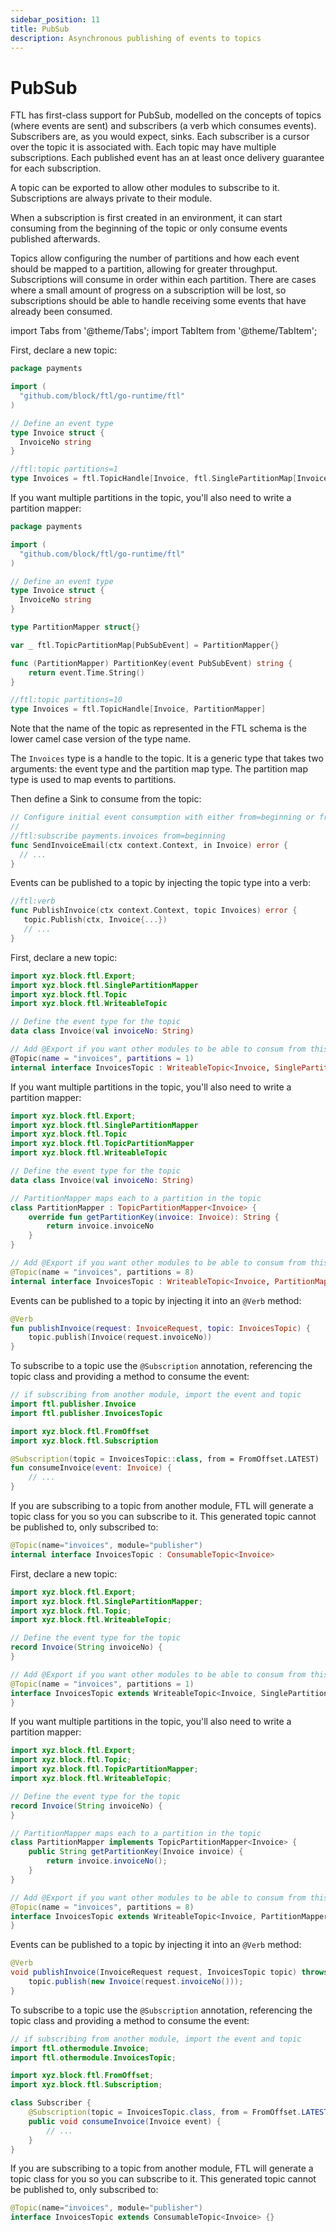 ```yaml
---
sidebar_position: 11
title: PubSub
description: Asynchronous publishing of events to topics
---
```


# PubSub

FTL has first-class support for PubSub, modelled on the concepts of topics (where events are sent) and subscribers (a verb which consumes events). Subscribers are, as you would expect, sinks. Each subscriber is a cursor over the topic it is associated with. Each topic may have multiple subscriptions. Each published event has an at least once delivery guarantee for each subscription.

A topic can be exported to allow other modules to subscribe to it. Subscriptions are always private to their module.

When a subscription is first created in an environment, it can start consuming from the beginning of the topic or only consume events published afterwards.

Topics allow configuring the number of partitions and how each event should be mapped to a partition, allowing for greater throughput. Subscriptions will consume in order within each partition. There are cases where a small amount of progress on a subscription will be lost, so subscriptions should be able to handle receiving some events that have already been consumed.

import Tabs from '@theme/Tabs';
import TabItem from '@theme/TabItem';

<Tabs groupId="languages">
<TabItem value="go" label="Go" default>

First, declare a new topic:

```go
package payments

import (
  "github.com/block/ftl/go-runtime/ftl"
)

// Define an event type
type Invoice struct {
  InvoiceNo string
}

//ftl:topic partitions=1
type Invoices = ftl.TopicHandle[Invoice, ftl.SinglePartitionMap[Invoice]]
```

If you want multiple partitions in the topic, you'll also need to write a partition mapper:

```go
package payments

import (
  "github.com/block/ftl/go-runtime/ftl"
)

// Define an event type
type Invoice struct {
  InvoiceNo string
}

type PartitionMapper struct{}

var _ ftl.TopicPartitionMap[PubSubEvent] = PartitionMapper{}

func (PartitionMapper) PartitionKey(event PubSubEvent) string {
	return event.Time.String()
}

//ftl:topic partitions=10
type Invoices = ftl.TopicHandle[Invoice, PartitionMapper]
```

Note that the name of the topic as represented in the FTL schema is the lower camel case version of the type name.

The `Invoices` type is a handle to the topic. It is a generic type that takes two arguments: the event type and the partition map type. The partition map type is used to map events to partitions.

Then define a Sink to consume from the topic:

```go
// Configure initial event consumption with either from=beginning or from=latest
//
//ftl:subscribe payments.invoices from=beginning
func SendInvoiceEmail(ctx context.Context, in Invoice) error {
  // ...
}
```

Events can be published to a topic by injecting the topic type into a verb:

```go
//ftl:verb
func PublishInvoice(ctx context.Context, topic Invoices) error {
   topic.Publish(ctx, Invoice{...})
   // ...
}
```

</TabItem>
<TabItem value="kotlin" label="Kotlin">

First, declare a new topic:

```kotlin
import xyz.block.ftl.Export;
import xyz.block.ftl.SinglePartitionMapper
import xyz.block.ftl.Topic
import xyz.block.ftl.WriteableTopic

// Define the event type for the topic
data class Invoice(val invoiceNo: String)

// Add @Export if you want other modules to be able to consum from this topic
@Topic(name = "invoices", partitions = 1)
internal interface InvoicesTopic : WriteableTopic<Invoice, SinglePartitionMapper>
```

If you want multiple partitions in the topic, you'll also need to write a partition mapper:

```kotlin
import xyz.block.ftl.Export;
import xyz.block.ftl.SinglePartitionMapper
import xyz.block.ftl.Topic
import xyz.block.ftl.TopicPartitionMapper
import xyz.block.ftl.WriteableTopic

// Define the event type for the topic
data class Invoice(val invoiceNo: String)

// PartitionMapper maps each to a partition in the topic
class PartitionMapper : TopicPartitionMapper<Invoice> {
    override fun getPartitionKey(invoice: Invoice): String {
        return invoice.invoiceNo
    }
}

// Add @Export if you want other modules to be able to consum from this topic
@Topic(name = "invoices", partitions = 8)
internal interface InvoicesTopic : WriteableTopic<Invoice, PartitionMapper>
```

Events can be published to a topic by injecting it into an `@Verb` method:

```kotlin
@Verb
fun publishInvoice(request: InvoiceRequest, topic: InvoicesTopic) {
    topic.publish(Invoice(request.invoiceNo))
}
```

To subscribe to a topic use the `@Subscription` annotation, referencing the topic class and providing a method to consume the event:

```kotlin
// if subscribing from another module, import the event and topic
import ftl.publisher.Invoice
import ftl.publisher.InvoicesTopic

import xyz.block.ftl.FromOffset
import xyz.block.ftl.Subscription

@Subscription(topic = InvoicesTopic::class, from = FromOffset.LATEST)
fun consumeInvoice(event: Invoice) {
    // ...
}
```

If you are subscribing to a topic from another module, FTL will generate a topic class for you so you can subscribe to it. This generated
topic cannot be published to, only subscribed to:

```kotlin
@Topic(name="invoices", module="publisher")
internal interface InvoicesTopic : ConsumableTopic<Invoice>
```

</TabItem>
<TabItem value="java" label="Java">

First, declare a new topic:

```java
import xyz.block.ftl.Export;
import xyz.block.ftl.SinglePartitionMapper;
import xyz.block.ftl.Topic;
import xyz.block.ftl.WriteableTopic;

// Define the event type for the topic
record Invoice(String invoiceNo) {
}

// Add @Export if you want other modules to be able to consum from this topic
@Topic(name = "invoices", partitions = 1)
interface InvoicesTopic extends WriteableTopic<Invoice, SinglePartitionMapper> {
}
```

If you want multiple partitions in the topic, you'll also need to write a partition mapper:

```java
import xyz.block.ftl.Export;
import xyz.block.ftl.Topic;
import xyz.block.ftl.TopicPartitionMapper;
import xyz.block.ftl.WriteableTopic;

// Define the event type for the topic
record Invoice(String invoiceNo) {
}

// PartitionMapper maps each to a partition in the topic
class PartitionMapper implements TopicPartitionMapper<Invoice> {
    public String getPartitionKey(Invoice invoice) {
        return invoice.invoiceNo();
    }
}

// Add @Export if you want other modules to be able to consum from this topic
@Topic(name = "invoices", partitions = 8)
interface InvoicesTopic extends WriteableTopic<Invoice, PartitionMapper> {
}
```

Events can be published to a topic by injecting it into an `@Verb` method:

```java
@Verb
void publishInvoice(InvoiceRequest request, InvoicesTopic topic) throws Exception {
    topic.publish(new Invoice(request.invoiceNo()));
}
```

To subscribe to a topic use the `@Subscription` annotation, referencing the topic class and providing a method to consume the event:

```java
// if subscribing from another module, import the event and topic
import ftl.othermodule.Invoice;
import ftl.othermodule.InvoicesTopic;

import xyz.block.ftl.FromOffset;
import xyz.block.ftl.Subscription;

class Subscriber {
    @Subscription(topic = InvoicesTopic.class, from = FromOffset.LATEST)
    public void consumeInvoice(Invoice event) {
        // ...
    }
}
```

If you are subscribing to a topic from another module, FTL will generate a topic class for you so you can subscribe to it. This generated
topic cannot be published to, only subscribed to:

```java
@Topic(name="invoices", module="publisher")
interface InvoicesTopic extends ConsumableTopic<Invoice> {}
```

</TabItem>
</Tabs> 

